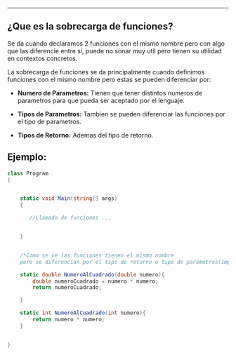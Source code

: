 
---
## ¿Que es la sobrecarga de funciones?
Se da cuando declaramos 2 funciones con el mismo nombre pero con algo que las diferencie entre si, puede no sonar muy util pero tienen su utilidad en contextos concretos. 

La sobrecarga de funciones se da principalmente cuando definimos funciones con el mismo nombre pero estas se pueden diferenciar por: 

- **Numero de Parametros:**
	 Tienen que tener distintos numeros de parametros para que pueda ser aceptado por el lenguaje.
	 
- **Tipos de Parametros:**
	 Tambien se pueden diferenciar las funciones por el tipo de parametros.
	 
- **Tipos de Retorno:**
	 Ademas del tipo de retorno. 


## Ejemplo:

```csharp
class Program
{


    static void Main(string[] args)
    {

       //Llamado de funciones ...


    }


    /*Como se ve las funciones tienen el mismo nombre
    pero se diferencian por el tipo de retorno o tipo de parametros(importante)*/

    static double NumeroAlCuadrado(double numero){
        double numeroCuadrado = numero * numero;
        return numeroCuadrado;

    }

    static int NumeroAlCuadrado(int numero){
        return numero * numero;
    }


}

```







